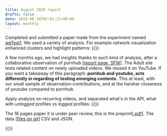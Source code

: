 ```yaml
---
title: August 2020 report
drafts: false
date: 2019-08-18T05:01:21+00:00
layout: monthly
---
```



Completed and submitted a paper made from the experiment named [weTest1](https://youtube.tracking.exposed/wetest/announcement-1). We used a variety of analysis. For example network visualization enhanced clusters and highlight patterns:
{{<simplepict href="/images/wetest-network-analysis.png">}}

A few months ago, we had insights thanks to such kind of analysis, after a collaborative observation of pornhub [[report page, SFW](https://pornhub.tracking.exposed/potest/final-1)]. The Adult site tests related content on newly uploaded videos. We reused it on YouTube. If you want a takeaway of this paragraph: **pornhub and youtube, acts differently in regarding of testing emerging contents.** This at least, with our small sample of observation-contributions, and at the harsher closeness of youtube compared to pornhub.

Apply analysis on recurring videos, and separated what's in the API, what with _unlogged_ profiles vs _logged_ profiles:
{{<simplepict href="/images/wetest-finding-1.png">}}

The 16 pages paper it is under peer review, this is the preprint[[.pdf](https://github.com/tracking-exposed/experiments-data/blob/master/wetest1/wetest-paper-submitted-preprint.pdf)].
The data [[files on git](https://github.com/tracking-exposed/experiments-data/tree/master/wetest1)] CSV and JSON.

{{<simplepict href="/images/wetest-github-capture.png">}}
